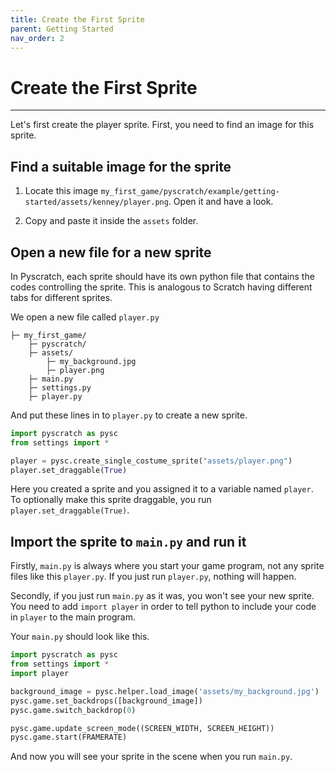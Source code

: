 ```yaml
---
title: Create the First Sprite
parent: Getting Started
nav_order: 2
---
```

# Create the First Sprite
---
Let's first create the player sprite. First, you need to find an image for this sprite. 

## Find a suitable image for the sprite
1. Locate this image `my_first_game/pyscratch/example/getting-started/assets/kenney/player.png`. Open it and have a look.

2. Copy and paste it inside the `assets` folder. 


## Open a new file for a new sprite
In Pyscratch, each sprite should have its own python file that contains the codes controlling the sprite. This is analogous to Scratch having different tabs for different sprites. 

We open a new file called `player.py`
```
├─ my_first_game/
    ├─ pyscratch/
    ├─ assets/
        ├─ my_background.jpg
        ├─ player.png
    ├─ main.py
    ├─ settings.py
    ├─ player.py
```

And put these lines in to `player.py` to create a new sprite.

```python
import pyscratch as pysc
from settings import *

player = pysc.create_single_costume_sprite("assets/player.png")
player.set_draggable(True) 
```

Here you created a sprite and you assigned it to a variable named `player`. To optionally make this sprite draggable, you run `player.set_draggable(True)`. 


## Import the sprite to `main.py` and run it
Firstly, `main.py` is always where you start your game program, not any sprite files like this `player.py`. If you just run `player.py`, nothing will happen. 

Secondly, if you just run `main.py` as it was, you won't see your new sprite. You need to add `import player` in order to tell python to include your code in `player` to the main program. 

Your `main.py` should look like this. 
```python
import pyscratch as pysc
from settings import *
import player

background_image = pysc.helper.load_image('assets/my_background.jpg')
pysc.game.set_backdrops([background_image])
pysc.game.switch_backdrop(0)

pysc.game.update_screen_mode((SCREEN_WIDTH, SCREEN_HEIGHT))
pysc.game.start(FRAMERATE)
```

And now you will see your sprite in the scene when you run `main.py`.